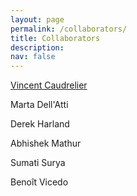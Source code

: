 ```yaml
---
layout: page
permalink: /collaborators/
title: Collaborators
description:
nav: false
---
```



<a href="https://eps.leeds.ac.uk/maths/staff/4011/dr-vincent-caudrelier" target="_self">Vincent Caudrelier</a>

Marta Dell'Atti

Derek Harland

Abhishek Mathur

Sumati Surya

Benoît Vicedo

